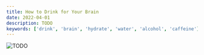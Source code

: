 ```yaml
---
title: How to Drink for Your Brain
date: 2022-04-01
description: TODO
keywords: ['drink', 'brain', 'hydrate', 'water', 'alcohol', 'caffeine']
---
```



![TODO](TODO.png)

